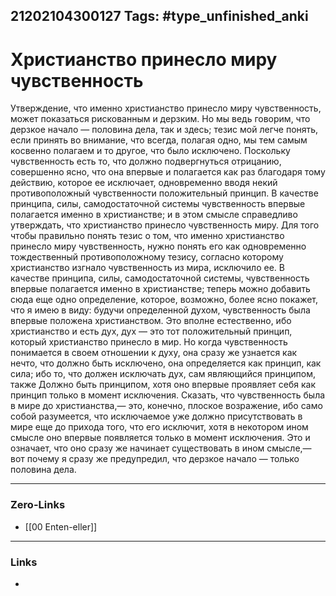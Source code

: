 21202104300127
Tags: #type_unfinished_anki 
---
# Христианство принесло миру чувственность

Утверждение, что именно христианство принесло миру чувственность, может показаться рискованным и дерзким. Но мы ведь говорим, что дерзкое начало — половина дела, так и здесь; тезис мой легче понять, если принять во внимание, что всегда, полагая одно, мы тем самым косвенно полагаем и то другое, что было исключено. Поскольку чувственность есть то, что должно подвергнуться отрицанию, совершенно ясно, что она впервые и полагается как раз благодаря тому действию, которое ее исключает, одновременно вводя некий противоположный чувственности положительный принцип. В качестве принципа, силы, самодостаточной системы чувственность впервые полагается именно в христианстве; и в этом смысле справедливо утверждать, что христианство принесло чувственность миру. Для того чтобы правильно понять тезис о том, что именно христианство принесло миру чувственность, нужно понять его как одновременно тождественный противоположному тезису, согласно которому христианство изгнало чувственность из мира, исключило ее. В качестве принципа, силы, самодостаточной системы, чувственность впервые полагается именно в христианстве; теперь можно добавить сюда еще одно определение, которое, возможно, более ясно покажет, что я имею в виду: будучи определенной духом, чувственность была впервые положена христианством. Это вполне естественно, ибо христианство и есть дух, дух — это тот положительный принцип, который христианство принесло в мир. Но когда чувственность  понимается в своем отношении к духу, она сразу же узнается как нечто, что должно быть исключено, она определяется как принцип, как сила; ибо то, что должен исключать дух, сам являющийся принципом, также Должно быть принципом, хотя оно впервые проявляет себя как принцип только в момент исключения. Сказать, что чувственность была в мире до христианства,— это, конечно, плоское возражение, ибо само собой разумеется, что исключаемое уже должно присутствовать в мире еще до прихода того, что его исключит, хотя в некотором ином смысле оно впервые появляется только в момент исключения. Это и означает, что оно сразу же начинает существовать в ином смысле,— вот почему я сразу же предупредил, что дерзкое начало — только половина дела. 

---
### Zero-Links
- [[00 Enten-eller]]
---
### Links
-